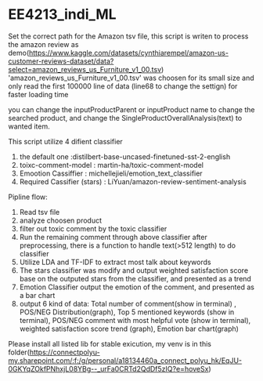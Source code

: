 # EE4213_indi_ML
Set the correct path for the Amazon tsv file, this script is writen to process the amazon review as demo(https://www.kaggle.com/datasets/cynthiarempel/amazon-us-customer-reviews-dataset/data?select=amazon_reviews_us_Furniture_v1_00.tsv)
'amazon_reviews_us_Furniture_v1_00.tsv' was choosen for its small size and only read the first 100000 line of data (line68 to change the settign) for faster loading time

you can change the inputProductParent or inputProduct name to change the searched product, and change the SingleProductOverallAnalysis(text) to wanted item.



This script utilize 4 difient classifier
1. the default one :distilbert-base-uncased-finetuned-sst-2-english
2. toixc-comment-model : martin-ha/toxic-comment-model
3. Emootion Cassiffier : michellejieli/emotion_text_classifier
4. Required Cassifier (stars) : LiYuan/amazon-review-sentiment-analysis

Pipline flow:
1. Read tsv file
2. analyze choosen product
3. filter out toxic comment by the toxic classifier
4. Run the remaining comment through above classifier after preprocessing, there is a function to handle text(>512 length) to do classifier
5. Utilize LDA and TF-IDF to extract most talk about keywords
6. The stars classifier was modify and output weighted satisfaction score base on the outputed stars from the classifier, and presented as a trend
7. Emotion Classifier output the emotion of the comment, and presented as a bar chart
8. output 6 kind of data: Total number of comment(show in terminal) , POS/NEG Distribution(graph), Top 5 mentioned keywords (show in terminal), POS/NEG comment with most helpful vote (show in terminal), weighted satisfaction score trend (graph), Emotion bar chart(graph)



Please install all listed lib for stable exicution, my venv is in this folder(https://connectpolyu-my.sharepoint.com/:f:/g/personal/a18134460a_connect_polyu_hk/EqJU-0GKYqZOkfPNhxjL08YBg--_urFa0CRTd2QdDf5zIQ?e=hoveSx)
